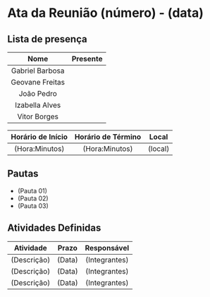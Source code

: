 # Ata da Reunião (número) - (data)

## Lista de presença

| Nome | Presente |
|:----:|:--------:|
| Gabriel Barbosa | |
| Geovane Freitas | |
| João Pedro | |
| Izabella Alves | |
| Vitor Borges| |

| Horário de Início | Horário de Término | Local |
|:-----------------:|:------------------:|:-----:|
| (Hora:Minutos)    | (Hora:Minutos) | (local) |

## Pautas

* (Pauta 01)
* (Pauta 02)
* (Pauta 03)

## Atividades Definidas

| Atividade | Prazo | Responsável |
|:---------:|:-----:|:-----------:|
|(Descrição)|(Data)| (Integrantes)|
|(Descrição)|(Data)| (Integrantes)|
|(Descrição)|(Data)| (Integrantes)|